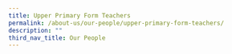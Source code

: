 ```yaml
---
title: Upper Primary Form Teachers
permalink: /about-us/our-people/upper-primary-form-teachers/
description: ""
third_nav_title: Our People
---
```

